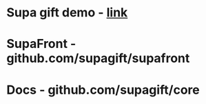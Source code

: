 # Supa gift demo - <a href='supa.gift'> link </a>
# SupaFront - github.com/supagift/supafront
# Docs - github.com/supagift/core
